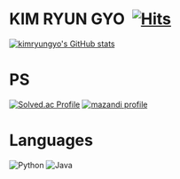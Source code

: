 # KIM RYUN GYO &nbsp;[![Hits](https://hits.seeyoufarm.com/api/count/incr/badge.svg?url=https%3A%2F%2Fgithub.com%2Fkimryungyo&count_bg=%2379C83D&title_bg=%23555555&icon=&icon_color=%23E7E7E7&title=hits&edge_flat=false)](https://github.com/kimryungyo)
[![kimryungyo's GitHub stats](https://github-readme-stats.vercel.app/api?username=kimryungyo&count_private=true&show_icons=true&theme=radical  )](https://github.com/kimryungyo)

# PS
[![Solved.ac Profile](http://mazassumnida.wtf/api/v2/generate_badge?boj=kimryungyo)](https://solved.ac/kimryungyo/)
[![mazandi profile](http://mazandi.herokuapp.com/api?handle=kimryungyo&theme=cold)](https://solved.ac/profile/kimryungyo)

# Languages
![Python](https://img.shields.io/badge/Python-3776AB.svg?&style=for-the-badge&logo=Python&logoColor=white) 
![Java](https://img.shields.io/badge/Java-007396.svg?&style=for-the-badge&logo=coffeescript&logoColor=white)
